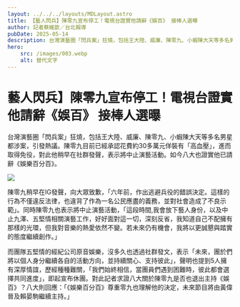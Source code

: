 ```yaml
---
layout: ../../../layouts/MDLayout.astro
title: 【藝人閃兵】陳零九宣布停工！電視台證實他請辭《娛百》 接棒人選曝
author: 記者蔡維歆／台北報導
pubDate: 2025-05-14
description: 台灣演藝圈「閃兵案」狂燒，包括王大陸、威廉、陳零九、小蝦陳大天等多名男星都涉案，引發熱議。陳零九目前已經承認花費約30多萬元佯裝有「高血壓」，進而取得免役，對此他稍早在社群發聲，表示將中止演藝活動。如今八大也證實他已請辭《娛樂百分百》。
hero:
    src: /images/003.webp
    alt: 替代文字
---
```

# 藝人閃兵】陳零九宣布停工！電視台證實他請辭《娛百》 接棒人選曝

台灣演藝圈「閃兵案」狂燒，包括王大陸、威廉、陳零九、小蝦陳大天等多名男星都涉案，引發熱議。陳零九目前已經承認花費約30多萬元佯裝有「高血壓」，進而取得免役，對此他稍早在社群發聲，表示將中止演藝活動。如今八大也證實他已請辭《娛樂百分百》。

![](/images/003-1.webp)

陳零九稍早在IG發聲，向大眾致歉，「六年前，作出逃避兵役的錯誤決定。這樣的行為不僅違反法律，也違背了作為一名公民應盡的義務，並對社會造成了不良示範」。同時陳零九也表示將中止演藝活動，「這段時間,我會放下藝人身份，以及中止九澤、五堅情相關演藝工作，好好面對這一切，深刻反省，我知道自己不配擁有那樣的光環，但我對音樂的熱愛依然不變。若未來仍有機會，我將以更誠懇與踏實的態度繼續創作。」

而團隊五堅情的經紀公司原音娛樂，沒多久也透過社群發文，表示「未來，團於們將以個人身分繼續各自的活動方向，並持續關心、支持彼此」，聲明也提到5人擁有深厚情誼，歷經種種難關，「我們始終相信，當團員們遇到困難時，彼此都會選擇共同進度」，即起宣布休團。對此記者求證八大關於陳零九是否也退出主持《娛百》？八大則回應：「《娛樂百分百》尊重零九也理解他的決定，未來節目將由黃偉晉及賴晏駒繼續主持。」

